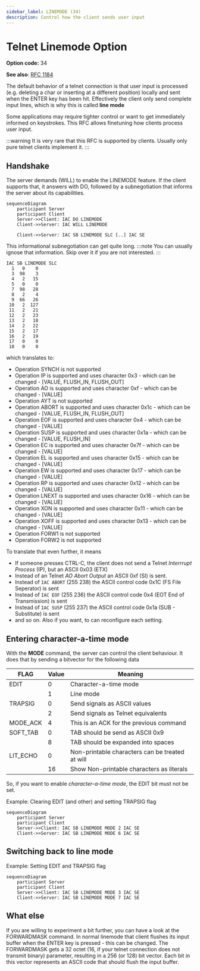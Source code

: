 ```yaml
---
sidebar_label: LINEMODE (34)
description: Control how the client sends user input
---
```

# Telnet Linemode Option

**Option code:** 34

**See also**: [RFC 1184](https://www.rfc-editor.org/rfc/rfc1184.html)

The default behavior of a telnet connection is that user input is processed 
(e.g. deleting a char or inserting at a different position) locally and sent 
when the ENTER key has been hit. Effectively the client only send complete 
input lines, which is why this is called **line mode**

Some applications may require tighter control or want to get immediately 
informed on keystrokes. This RFC allows finetuning how clients process user
input.

:::warning
It is very rare that this RFC is supported by clients. Usually only pure
telnet clients implement it.
:::

## Handshake
The server demands (WILL) to enable the LINEMODE feature. If the client supports that, it answers
with DO, followed by a subnegotiation that informs the server about its capabilities.
```mermaid
sequenceDiagram
    participant Server
    participant Client
    Server->>Client: IAC DO LINEMODE
    Client->>Server: IAC WILL LINEMODE
    
    Client->>Server: IAC SB LINEMODE SLC [..] IAC SE
```
This informational subnegotiation can get quite long.
:::note
You can usually ignose that information. Skip over it if you are not interested.
:::

```
IAC SB LINEMODE SLC 
  1   0    0 
  3  98    3 
  4   2   15 
  5   0    0 
  7  98   28 
  8   2    4 
  9  66   26 
 10   2  127 
 11   2   21 
 12   2   23 
 13   2   18 
 14   2   22 
 15   2   17 
 16   2   19 
 17   0    0 
 18   0    0
```
which translates to:
- Operation SYNCH is not supported 
- Operation IP is supported and uses character 0x3 - which can be changed - [VALUE, FLUSH_IN, FLUSH_OUT]
- Operation AO is supported and uses character 0xf - which can be changed - [VALUE]
- Operation AYT is not supported 
- Operation ABORT is supported and uses character 0x1c - which can be changed - [VALUE, FLUSH_IN, FLUSH_OUT]
- Operation EOF is supported and uses character 0x4 - which can be changed - [VALUE]
- Operation SUSP is supported and uses character 0x1a - which can be changed - [VALUE, FLUSH_IN]
- Operation EC is supported and uses character 0x7f - which can be changed - [VALUE]
- Operation EL is supported and uses character 0x15 - which can be changed - [VALUE]
- Operation EW is supported and uses character 0x17 - which can be changed - [VALUE]
- Operation RP is supported and uses character 0x12 - which can be changed - [VALUE]
- Operation LNEXT is supported and uses character 0x16 - which can be changed - [VALUE]
- Operation XON is supported and uses character 0x11 - which can be changed - [VALUE]
- Operation XOFF is supported and uses character 0x13 - which can be changed - [VALUE]
- Operation FORW1 is not supported 
- Operation FORW2 is not supported 

To translate that even further, it means
- If someone presses CTRL-C, the client does not send a Telnet *Interrrupt Process* (IP), but an ASCII 0x03 (ETX)
- Instead of an Telnet  *AO Abort Output* an ASCII 0xf (SI) is sent.
- Instead of ``IAC ABORT`` (255 238) the ASCII control code 0x1C (FS File Seperator) is sent
- Instead of ``IAC EOF`` (255 236) the ASCII control code 0x4 (EOT End of Transmission) is sent
- Instead of ``IAC SUSP`` (255 237) the ASCII control code 0x1a (SUB - Substitute) is sent
- and so on. Also if you want, to can reconfigure each setting.

## Entering character-a-time mode
With the **MODE** command, the server can control the client behaviour. It does that by sending a bitvector for the following data

| FLAG      |  Value  |   Meaning  |
| --------- | ------- | -----------|
| EDIT      |    0    | Character-a-time mode |
|           |    1    | Line mode  |
| TRAPSIG   |    0    | Send signals as ASCII values |
|           |    2    | Send signals as Telnet equivalents |
| MODE_ACK  |    4    | This is an ACK for the previous command |
| SOFT_TAB  |    0    | TAB should be send as ASCII 0x9 |
|           |    8    | TAB should be expanded into spaces |
| LIT_ECHO  |    0    | Non-printable characters can be treated at will |
|           |   16    | Show Non-printable characters as literals | 

So, if you want to enable *character-a-time mode*, the EDIT bit must not be set.

Example: Clearing EDIT (and other) and setting TRAPSIG flag
```mermaid
sequenceDiagram
    participant Server
    participant Client
    Server->>Client: IAC SB LINEMODE MODE 2 IAC SE
    Client->>Server: IAC SB LINEMODE MODE 6 IAC SE 
```

## Switching back to line mode
Example: Setting EDIT and TRAPSIG flag
```mermaid
sequenceDiagram
    participant Server
    participant Client
    Server->>Client: IAC SB LINEMODE MODE 3 IAC SE
    Client->>Server: IAC SB LINEMODE MODE 7 IAC SE 
```


## What else
If you are willing to experiment a bit further, you can have a look at the FORWARDMASK command. In normal linemode that client flushes its input buffer when the ENTER key is pressed - this can be changed.
The FORWARDMASK gets a 32 octet (16, if your telnet connection does not transmit binary) parameter, resulting in a 256 (or 128) bit vector. Each bit in this vector represents an ASCII code that should flush the input buffer.

